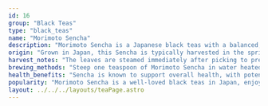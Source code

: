 ```yaml
---
id: 16
group: "Black Teas"
type: "black_teas"
name: "Morimoto Sencha"
description: "Morimoto Sencha is a Japanese black teas with a balanced, vegetal flavor and a smooth, refreshing aftertaste."
origin: "Grown in Japan, this Sencha is typically harvested in the spring from young leaves."
harvest_notes: "The leaves are steamed immediately after picking to preserve their freshness and green color."
brewing_methods: "Steep one teaspoon of Morimoto Sencha in water heated to 80°C (176°F) for 2-3 minutes for a refreshing cup."
health_benefits: "Sencha is known to support overall health, with potential benefits for heart health and reducing inflammation."
popularity: "Morimoto Sencha is a well-loved black teas in Japan, enjoyed for its clean and crisp flavor."
layout: ../../../layouts/teaPage.astro
---
```

